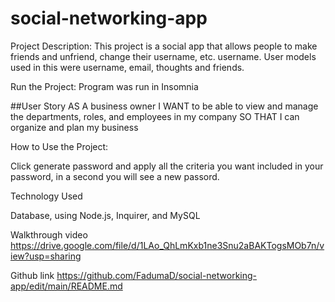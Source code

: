 # social-networking-app

Project Description:
This project is a social app that allows people to make friends and unfriend, change their username, etc. 
username. User models used in this were username, email, thoughts and friends. 


Run the Project:
Program was run in Insomnia

##User Story AS A business owner I WANT to be able to view and manage the departments, roles, and employees in my company SO THAT I can organize and plan my business

How to Use the Project:

Click generate password and apply all the criteria you want included in your password, in a second you will see a new passord.

Technology Used

Database, using Node.js, Inquirer, and MySQL

Walkthrough video
https://drive.google.com/file/d/1LAo_QhLmKxb1ne3Snu2aBAKTogsMOb7n/view?usp=sharing

Github link
https://github.com/FadumaD/social-networking-app/edit/main/README.md
